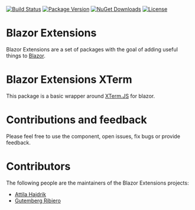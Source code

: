 [![Build Status](https://dotnet-ci.visualstudio.com/DotnetCI/_apis/build/status/Blazor-Extensions-XTerm-CI?branchName=master)](https://dotnet-ci.visualstudio.com/DotnetCI/_build/latest?definitionId=22&branchName=master)
[![Package Version](https://img.shields.io/nuget/v/Blazor.Extensions.XTerm.svg)](https://www.nuget.org/packages/Blazor.Extensions.XTerm)
[![NuGet Downloads](https://img.shields.io/nuget/dt/Blazor.Extensions.XTerm.svg)](https://www.nuget.org/packages/Blazor.Extensions.XTerm)
[![License](https://img.shields.io/github/license/BlazorExtensions/XTerm.svg)](https://github.com/BlazorExtensions/XTerm/blob/master/LICENSE)


# Blazor Extensions

Blazor Extensions are a set of packages with the goal of adding useful things to [Blazor](https://blazor.net).

# Blazor Extensions XTerm

This package is a basic wrapper around [XTerm.JS](https://github.com/xtermjs/xterm.js) for blazor.

# Contributions and feedback

Please feel free to use the component, open issues, fix bugs or provide feedback.

# Contributors

The following people are the maintainers of the Blazor Extensions projects:

- [Attila Hajdrik](https://github.com/attilah)
- [Gutemberg Ribiero](https://github.com/galvesribeiro)